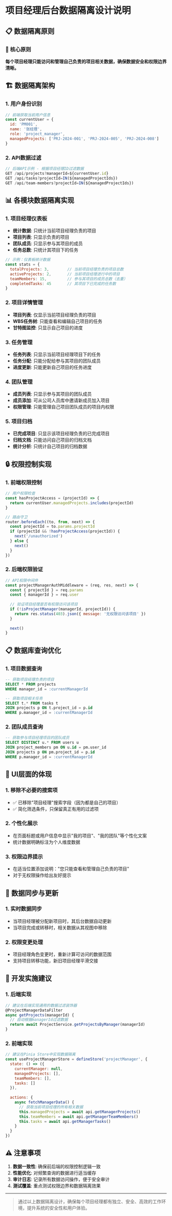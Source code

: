 # 项目经理后台数据隔离设计说明

## 📋 数据隔离原则

### 🎯 核心原则
**每个项目经理只能访问和管理自己负责的项目相关数据，确保数据安全和权限边界清晰。**

## 🏗️ 数据隔离架构

### 1. **用户身份识别**
```javascript
// 前端获取当前用户信息
const currentUser = {
  id: 'PM001',
  name: '张经理', 
  role: 'project_manager',
  managedProjects: ['PRJ-2024-001', 'PRJ-2024-005', 'PRJ-2024-008']
}
```

### 2. **API数据过滤**
```javascript
// 后端API示例 - 根据项目经理ID过滤数据
GET /api/projects?managerId=${currentUser.id}
GET /api/tasks?projectId=IN(${managedProjectIds})
GET /api/team-members?projectId=IN(${managedProjectIds})
```

## 📊 各模块数据隔离实现

### 1. **项目经理仪表板**
- **统计数据**: 只统计当前项目经理负责的项目
- **项目列表**: 只显示负责的项目
- **团队成员**: 只显示参与其项目的成员
- **任务总数**: 只统计其项目下的任务

```javascript
// 示例：仪表板统计数据
const stats = {
  totalProjects: 3,        // 当前项目经理负责的项目总数
  activeProjects: 2,       // 当前项目经理进行中的项目
  teamMembers: 15,         // 参与其项目的成员总数（去重）
  completedTasks: 45       // 其项目下已完成的任务数
}
```

### 2. **项目详情管理**
- **项目列表**: 仅显示当前项目经理负责的项目
- **WBS任务树**: 只能查看和编辑自己项目的任务
- **甘特图监控**: 只显示自己项目的进度

### 3. **任务管理**
- **任务列表**: 只显示当前项目经理项目下的任务
- **任务分配**: 只能分配给参与其项目的团队成员
- **进度更新**: 只能更新自己项目的任务进度

### 4. **团队管理**
- **成员列表**: 只显示参与其项目的团队成员
- **成员添加**: 可从公司人员库中邀请新成员加入项目
- **权限管理**: 只能管理自己项目团队成员的项目内权限

### 5. **项目归档**
- **已完成项目**: 只显示该项目经理负责的已完成项目
- **归档文档**: 只能访问自己项目的归档文档
- **统计分析**: 只统计自己项目的归档数据

## 🔒 权限控制实现

### 1. **前端权限控制**
```javascript
// 用户权限检查
const hasProjectAccess = (projectId) => {
  return currentUser.managedProjects.includes(projectId)
}

// 路由守卫
router.beforeEach((to, from, next) => {
  const projectId = to.params.projectId
  if (projectId && !hasProjectAccess(projectId)) {
    next('/unauthorized')
  } else {
    next()
  }
})
```

### 2. **后端权限验证**
```javascript
// API权限中间件
const projectManagerAuthMiddleware = (req, res, next) => {
  const { projectId } = req.params
  const { managerId } = req.user
  
  // 验证项目经理是否有权限访问该项目
  if (!isProjectManager(managerId, projectId)) {
    return res.status(403).json({ message: '无权限访问该项目' })
  }
  
  next()
}
```

## 📋 数据库查询优化

### 1. **项目数据查询**
```sql
-- 获取项目经理负责的项目
SELECT * FROM projects 
WHERE manager_id = :currentManagerId

-- 获取项目相关任务
SELECT t.* FROM tasks t
JOIN projects p ON t.project_id = p.id
WHERE p.manager_id = :currentManagerId
```

### 2. **团队成员查询**
```sql
-- 获取参与项目经理项目的团队成员
SELECT DISTINCT u.* FROM users u
JOIN project_members pm ON u.id = pm.user_id
JOIN projects p ON pm.project_id = p.id
WHERE p.manager_id = :currentManagerId
```

## 🎨 UI层面的体现

### 1. **移除不必要的搜索项**
- ✅ 已移除"项目经理"搜索字段（因为都是自己的项目）
- ✅ 简化筛选条件，只保留真正有用的过滤项

### 2. **个性化展示**
- 在页面标题或用户信息中显示"我的项目"、"我的团队"等个性化文案
- 统计数据明确标注为个人维度数据

### 3. **权限边界提示**
- 在适当位置添加说明："您只能查看和管理自己负责的项目"
- 对于无权限操作给出友好提示

## 🔄 数据同步与更新

### 1. **实时数据同步**
- 当项目经理被分配新项目时，其后台数据自动更新
- 当项目完成或转移时，相关数据从其视图中移除

### 2. **权限变更处理**
- 项目经理角色变更时，重新计算可访问的数据范围
- 支持项目转移功能，新旧项目经理平滑交接

## 📝 开发实施建议

### 1. **后端实现**
```javascript
// 建议在后端实现通用的数据过滤装饰器
@ProjectManagerDataFilter
async getProjects(managerId) {
  // 自动根据managerId过滤数据
  return await ProjectService.getProjectsByManager(managerId)
}
```

### 2. **前端实现**  
```javascript
// 建议在Pinia Store中实现数据隔离
const useProjectManagerStore = defineStore('projectManager', {
  state: () => ({
    currentManager: null,
    managedProjects: [],
    teamMembers: [],
    tasks: []
  }),
  
  actions: {
    async fetchManagerData() {
      // 获取当前项目经理的所有相关数据
      this.managedProjects = await api.getManagerProjects()
      this.teamMembers = await api.getManagerTeamMembers() 
      this.tasks = await api.getManagerTasks()
    }
  }
})
```

## ⚠️ 注意事项

1. **数据一致性**: 确保前后端的权限控制逻辑一致
2. **性能优化**: 对频繁查询的数据进行适当缓存
3. **审计日志**: 记录所有数据访问操作，便于安全审计
4. **测试覆盖**: 重点测试权限边界和数据隔离效果

---

> 通过以上数据隔离设计，确保每个项目经理都有独立、安全、高效的工作环境，提升系统的安全性和用户体验。
